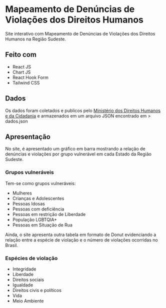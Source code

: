 # Mapeamento de Denúncias de Violações dos Direitos Humanos 

Site interativo com Mapeamento de Denúncias de Violações dos Direitos Humanos na Região Sudeste.

## Feito com

- React JS
- Chart JS
- React Hook Form
- Tailwind CSS

## Dados

Os dados foram coletados e publicos pelo [Ministério dos Direitos Humanos e da Cidadania](https://www.gov.br/mdh/pt-br/ondh/painel-de-dados/primeiro-semestre-de-2023)
e armazenados em um arquivo JSON encontrado em > dados.json

## Apresentação 

No site, é apresentado um gráfico em barra mostrando a relação de denúncias e violações por grupo vulnerável em cada Estado da Região Sudeste. 

### Grupos vulneráveis

Tem-se como grupos vulneráveis: 

- Mulheres
- Crianças e Adolescentes
- Pessoas Idosas
- Pessoas com deficiência
- Pessoas em restrição de Liberdade
- População LGBTQIA+
- Pessoas em Situação de Rua

Ainda, o site apresenta outra tabela em formato de Donut evidenciando a relação entre a espécie de violação e o número de violações ocorridas no Brasil.

### Espécies de violação

- Integridade
- Liberdade
- Direitos sociais
- Igualdade
- Direitos civis e políticos
- Vida
- Meio Ambiente
